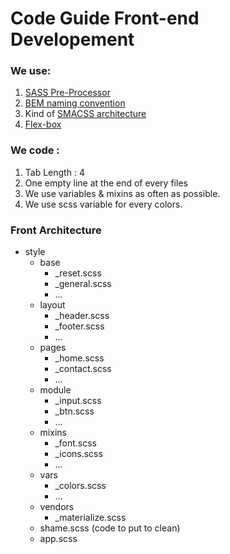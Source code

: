 # Code Guide Front-end Developement

### We use:

1. [SASS Pre-Processor](https://sass-lang.com/guide)
2. [BEM naming convention](http://getbem.com/naming/)
3. Kind of [SMACSS architecture](https://smacss.com/book/categorizing)
4. [Flex-box](https://flexbox.io/)

### We code :

1. Tab Length : 4
2. One empty line at the end of every files
3. We use variables & mixins as often as possible.
4. We use scss variable for every colors.

### Front Architecture

- style
    - base
        - _reset.scss
        - _general.scss
        - ...
    - layout
        - _header.scss
        - _footer.scss
        - ...        
    - pages
        - _home.scss
        - _contact.scss
        - ...        
    - module
        - _input.scss
        - _btn.scss
        - ...        
    - mixins
        - _font.scss
        - _icons.scss
        - ...        
    - vars
        - _colors.scss
        - ...  
    - vendors
        - _materialize.scss
    - shame.scss (code to put to clean)
    - app.scss
    
